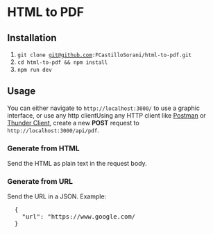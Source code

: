 # HTML to PDF

## Installation

1. <code>git clone git@github.com:FCastilloSorani/html-to-pdf.git</code>
2. <code>cd html-to-pdf && npm install</code>
3. <code>npm run dev</code>

## Usage

You can either navigate to <code>http://localhost:3000/</code> to use a graphic interface, or use any http clientUsing any HTTP client like [Postman](https://www.postman.com/) or [Thunder Client](https://www.thunderclient.com/), create a new **POST** request to <code>http://localhost:3000/api/pdf</code>.

### Generate from HTML

Send the HTML as plain text in the request body.

### Generate from URL

Send the URL in a JSON. Example:

<pre>
  {
    "url": "https://www.google.com/
  }
</pre>
